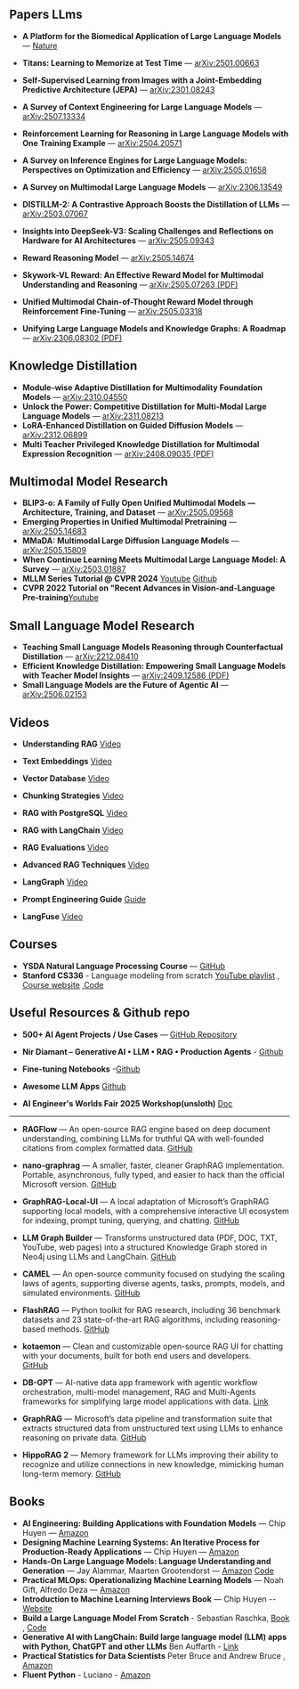 
##  Papers LLms
- **A Platform for the Biomedical Application of Large Language Models** — [Nature](https://www.nature.com/articles/s41587-024-02534-3)
- **Titans: Learning to Memorize at Test Time** — [arXiv:2501.00663](https://arxiv.org/abs/2501.00663)
- **Self-Supervised Learning from Images with a Joint-Embedding Predictive Architecture (JEPA)** — [arXiv:2301.08243](https://arxiv.org/abs/2301.08243)
- **A Survey of Context Engineering for Large Language Models** — [arXiv:2507.13334](https://arxiv.org/abs/2507.13334)

- **Reinforcement Learning for Reasoning in Large Language Models with One Training Example** — [arXiv:2504.20571](https://arxiv.org/abs/2504.20571)  
- **A Survey on Inference Engines for Large Language Models: Perspectives on Optimization and Efficiency** — [arXiv:2505.01658](https://arxiv.org/abs/2505.01658)  
- **A Survey on Multimodal Large Language Models** — [arXiv:2306.13549](https://arxiv.org/abs/2306.13549)  
- **DISTILLM-2: A Contrastive Approach Boosts the Distillation of LLMs** — [arXiv:2503.07067](https://arxiv.org/abs/2503.07067)  
- **Insights into DeepSeek-V3: Scaling Challenges and Reflections on Hardware for AI Architectures** — [arXiv:2505.09343](https://arxiv.org/abs/2505.09343)  
- **Reward Reasoning Model** — [arXiv:2505.14674](https://arxiv.org/abs/2505.14674)  
- **Skywork-VL Reward: An Effective Reward Model for Multimodal Understanding and Reasoning** — [arXiv:2505.07263 (PDF)](https://arxiv.org/pdf/2505.07263)  
- **Unified Multimodal Chain-of-Thought Reward Model through Reinforcement Fine-Tuning** — [arXiv:2505.03318](https://arxiv.org/abs/2505.03318)  
- **Unifying Large Language Models and Knowledge Graphs: A Roadmap** — [arXiv:2306.08302 (PDF)](https://arxiv.org/pdf/2306.08302)  

## Knowledge Distillation

- **Module-wise Adaptive Distillation for Multimodality Foundation Models** — [arXiv:2310.04550](https://arxiv.org/abs/2310.04550)  
- **Unlock the Power: Competitive Distillation for Multi-Modal Large Language Models** — [arXiv:2311.08213](https://arxiv.org/abs/2311.08213)  
- **LoRA-Enhanced Distillation on Guided Diffusion Models** — [arXiv:2312.06899](https://arxiv.org/abs/2312.06899)  
- **Multi Teacher Privileged Knowledge Distillation for Multimodal Expression Recognition** — [arXiv:2408.09035 (PDF)](https://arxiv.org/pdf/2408.09035)  


  
##  Multimodal Model Research

- **BLIP3-o: A Family of Fully Open Unified Multimodal Models — Architecture, Training, and Dataset** — [arXiv:2505.09568](https://arxiv.org/abs/2505.09568)  
- **Emerging Properties in Unified Multimodal Pretraining** — [arXiv:2505.14683](https://arxiv.org/abs/2505.14683)  
- **MMaDA: Multimodal Large Diffusion Language Models** — [arXiv:2505.15809](https://arxiv.org/abs/2505.15809)  
- **When Continue Learning Meets Multimodal Large Language Model: A Survey** — [arXiv:2503.01887](https://arxiv.org/abs/2503.01887)
- **MLLM Series Tutorial @ CVPR 2024** [Youtube](https://www.youtube.com/watch?v=pHBT3zXxQX8) [Github](https://mllm2024.github.io/COLING2024/)
- **CVPR 2022 Tutorial on "Recent Advances in Vision-and-Language Pre-training**[Youtube](https://vlp-tutorial.github.io/2022/)
  


##  Small Language Model Research

- **Teaching Small Language Models Reasoning through Counterfactual Distillation** — [arXiv:2212.08410](https://arxiv.org/abs/2212.08410)  
- **Efficient Knowledge Distillation: Empowering Small Language Models with Teacher Model Insights** — [arXiv:2409.12586 (PDF)](https://arxiv.org/pdf/2409.12586)  
- **Small Language Models are the Future of Agentic AI** — [arXiv:2506.02153](https://arxiv.org/abs/2506.02153)  


##  Videos
- **Understanding RAG**    [Video](https://www.youtube.com/watch?v=T-D1OfcDW1M)

- **Text Embeddings**    [Video](https://www.youtube.com/watch?v=vlcQV4j2kTo)

- **Vector Database**     [Video](https://www.youtube.com/watch?v=gl1r1XV0SLw)

- **Chunking Strategies**     [Video](https://www.youtube.com/watch?v=8OJC21T2SL4)

- **RAG with PostgreSQL**     [Video](https://www.youtube.com/watch?v=hAdEuDBN57g)

- **RAG with LangChain**    [Video](https://www.youtube.com/watch?v=sVcwVQRHIc8)

- **RAG Evaluations**  [Video](https://www.youtube.com/watch?v=mEv-2Xnb_Wk)

- **Advanced RAG Techniques**   [Video](https://www.youtube.com/watch?v=sGvXO7CVwc0)
  
- **LangGraph**   [Video](https://www.youtube.com/watch?v=jGg_1h0qzaM)

-  **Prompt Engineering Guide**   [Guide](https://github.com/dair-ai/Prompt-Engineering-Guide)

- **LangFuse**  [Video](https://www.youtube.com/watch?v=epnPfe5am3I)
  

##  Courses
- **YSDA Natural Language Processing Course** — [GitHub](https://github.com/yandexdataschool/nlp_course)
- **Stanford CS336** - Language modeling from scratch [YouTube playlist](https://lnkd.in/grgKXkYV) , [Course website](https://lnkd.in/gBSjsxAJ) ,[Code](https://lnkd.in/gqx8hvRD)
  

##  Useful Resources & Github repo

- **500+ AI Agent Projects / Use Cases** — [GitHub Repository](https://github.com/ashishpatel26/500-AI-Agents-Projects?tab=readme-ov-file)

- **Nir Diamant – Generative AI • LLM • RAG • Production Agents** - [Github](https://github.com/NirDiamant)

- **Fine-tuning Notebooks** -[Github](https://github.com/unslothai/notebooks)

- **Awesome LLM Apps** [Github](https://github.com/Shubhamsaboo/awesome-llm-apps/tree/main)

- **AI Engineer's Worlds Fair 2025 Workshop(unsloth)** [Doc](https://docs.unsloth.ai/ai-engineers-2025)
  
---


- **RAGFlow** — An open-source RAG engine based on deep document understanding, combining LLMs for truthful QA with well-founded citations from complex formatted data.   [GitHub](https://github.com/infiniflow/ragflow)

- **nano-graphrag** — A smaller, faster, cleaner GraphRAG implementation. Portable, asynchronous, fully typed, and easier to hack than the official Microsoft version.    [GitHub](https://github.com/gusye1234/nano-graphrag)

- **GraphRAG-Local-UI** — A local adaptation of Microsoft’s GraphRAG supporting local models, with a comprehensive interactive UI ecosystem for indexing, prompt tuning, querying, and chatting.    [GitHub](https://github.com/severian42/GraphRAG-Local-UI)

- **LLM Graph Builder** — Transforms unstructured data (PDF, DOC, TXT, YouTube, web pages) into a structured Knowledge Graph stored in Neo4j using LLMs and LangChain.    [GitHub](https://github.com/neo4j-labs/llm-graph-builder)

- **CAMEL** — An open-source community focused on studying the scaling laws of agents, supporting diverse agents, tasks, prompts, models, and simulated environments.  [GitHub](https://github.com/camel-ai/camel)

- **FlashRAG** — Python toolkit for RAG research, including 36 benchmark datasets and 23 state-of-the-art RAG algorithms, including reasoning-based methods.   [GitHub](https://github.com/RUC-NLPIR/FlashRAG)

- **kotaemon** — Clean and customizable open-source RAG UI for chatting with your documents, built for both end users and developers.  
  [GitHub](https://github.com/Cinnamon/kotaemon)

- **DB-GPT** — AI-native data app framework with agentic workflow orchestration, multi-model management, RAG and Multi-Agents frameworks for simplifying large model applications with data.    [Link](https://chatgpt.com/c/6896df09-83a8-8320-bd78-9624c542f703)

- **GraphRAG** — Microsoft’s data pipeline and transformation suite that extracts structured data from unstructured text using LLMs to enhance reasoning on private data.    [GitHub](https://github.com/microsoft/graphrag)

- **HippoRAG 2** — Memory framework for LLMs improving their ability to recognize and utilize connections in new knowledge, mimicking human long-term memory.    [GitHub](https://github.com/OSU-NLP-Group/HippoRAG)


##  Books
- **AI Engineering: Building Applications with Foundation Models** — Chip Huyen — [Amazon](https://www.amazon.com/AI-Engineering-Building-Applications-Foundation/dp/1098166302)
- **Designing Machine Learning Systems: An Iterative Process for Production-Ready Applications** — Chip Huyen — [Amazon](https://www.amazon.co.uk/Designing-Machine-Learning-Systems-Production-Ready/dp/1098107969)
- **Hands-On Large Language Models: Language Understanding and Generation** — Jay Alammar, Maarten Grootendorst — [Amazon](https://www.amazon.co.uk/Hands-Large-Language-Models-Understanding-ebook/dp/B0DGZ46G88) [Code](https://github.com/HandsOnLLM/Hands-On-Large-Language-Models?tab=readme-ov-file)
- **Practical MLOps: Operationalizing Machine Learning Models** — Noah Gift, Alfredo Deza — [Amazon](https://www.amazon.co.uk/Practical-MLOps-Operationalizing-Machine-Learning/dp/1098103017)
- **Introduction to Machine Learning Interviews Book** — Chip Huyen -- [Website](https://huyenchip.com/ml-interviews-book/)
- **Build a Large Language Model From Scratch** - Sebastian Raschka, [Book](https://lnkd.in/ddyVSfTu) ,  [Code](https://lnkd.in/d9uE345p)
- **Generative AI with LangChain: Build large language model (LLM) apps with Python, ChatGPT and other LLMs** Ben Auffarth - [Link](https://www.packtpub.com/en-at/product/generative-ai-with-langchain-9781837022007)
- **Practical Statistics for Data Scientists** Peter Bruce and Andrew Bruce , [Amazon](https://www.amazon.co.uk/Practical-Statistics-Data-Scientists-Essential/dp/149207294X)
- **Fluent Python** - Luciano - [Amazon](https://www.amazon.co.uk/Fluent-Python-Luciano-Ramalho/dp/1491946008)

  



